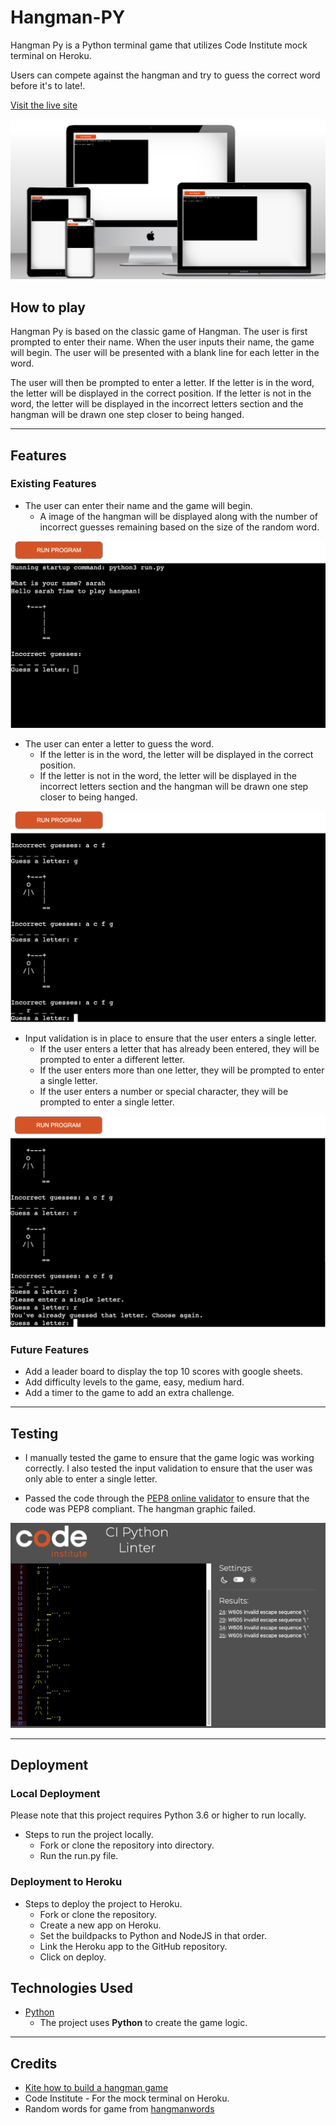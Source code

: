 # Hangman-PY

Hangman Py is a Python terminal game that utilizes Code Institute mock terminal on Heroku.

Users can compete against the hangman and try to guess the correct word before it's to late!.


[Visit the live site](https://hangman-py-ci.herokuapp.com/)

![hangman game mockup](docs/mockup.png)

## How to play

Hangman Py is based on the classic game of Hangman. The user is first prompted to enter their name. When the user inputs their name, the game will begin. The user will be presented with a blank line for each letter in the word.

The user will then be prompted to enter a letter. If the letter is in the word, the letter will be displayed in the correct position. If the letter is not in the word, the letter will be displayed in the incorrect letters section and the hangman will be drawn one step closer to being hanged.

---
## Features

### Existing Features

- The user can enter their name and the game will begin.
  - A image of the hangman will be displayed along with the number of incorrect guesses remaining based on the size of the random word.

![hangman game mockup](docs/game.png)

- The user can enter a letter to guess the word.
  - If the letter is in the word, the letter will be displayed in the correct position.
  - If the letter is not in the word, the letter will be displayed in the incorrect letters section and the hangman will be drawn one step closer to being hanged.
  
![hangman game mockup](docs/game-play.png)

- Input validation is in place to ensure that the user enters a single letter.
  - If the user enters a letter that has already been entered, they will be prompted to enter a different letter.
  - If the user enters more than one letter, they will be prompted to enter a single letter.
  - If the user enters a number or special character, they will be prompted to enter a single letter.

![hangman game mockup](docs/game-validate.png)

### Future Features

- Add a leader board to display the top 10 scores with google sheets.
- Add difficulty levels to the game, easy, medium hard.
- Add a timer to the game to add an extra challenge.

---
## Testing

- I manually tested the game to ensure that the game logic was working correctly. I also tested the input validation to ensure that the user was only able to enter a single letter.

- Passed the code through the [PEP8 online validator](https://pep8ci.herokuapp.com/) to ensure that the code was PEP8 compliant. The hangman graphic failed.

![pep8 validator](docs/pep8.png)

---

## Deployment

### Local Deployment

Please note that this project requires Python 3.6 or higher to run locally.

- Steps to run the project locally.
  - Fork or clone the repository into directory.
  - Run the run.py file.

### Deployment to Heroku

- Steps to deploy the project to Heroku.
  - Fork or clone the repository.
  - Create a new app on Heroku.
  - Set the buildpacks to Python and NodeJS in that order.
  - Link the Heroku app to the GitHub repository.
  - Click on deploy.

## Technologies Used

- [Python](https://www.python.org/)
  - The project uses **Python** to create the game logic.

---
## Credits

- [Kite how to build a hangman game](https://www.youtube.com/watch?v=m4nEnsavl6w)
- Code Institute - For the mock terminal on Heroku.
- Random words for game from [hangmanwords](https://www.hangmanwords.com/words)

